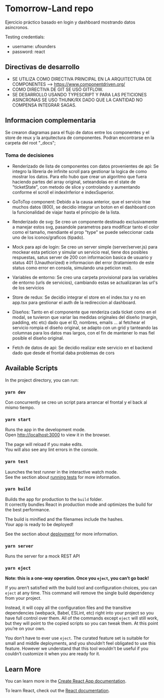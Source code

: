 # Tomorrow-Land repo

Ejercicio práctico basado en login y dashboard mostrando datos asincronos.

Testing credentials:

- username: ufounders
- password: react

## Directivas de desarrollo 

- SE UTILIZA COMO DIRECTIVA PRINCIPAL EN LA ARQUITECTURA DE COMPONENTES --> https://www.componentdriven.org/
- COMO DIRECTIVA DE GIT SE USÓ GITFLOW.
- SE DESARROLLO USANDO TYPESCRIPT Y PARA LAS PETICIONES ASINCRONAS SE USO THUNK/RX DADO QUE LA CANTIDAD NO COMPENSA INTEGRAR SAGAS.


## Informacion complementaria

Se crearon diagramas para el flujo de datos entre los componentes y el store de reux y la arquitectura de componentes.
Podran encontrarse en la carpeta del root "_docs";

### Toma de decisiones

- Renderizado de lista de componentes con datos provenientes de api:
Se integro la libreria de infinite scroll para gestionar la logica de como mostrar los datos.
Para ello hubo que crear un algoritmo que fuera haciendo partes del array original, seteandolas en el state de "ticketState", con metodo de slice y controlando y aumentando conforme el scroll el indexInferior e indexSuperior.

- GoToTop component:
Debido a la causa anterior, que el servicio trae muchos datos (800), se decidio integrar un boton en el dashboard con la funcionalidad de viajar hasta el principio de la lista.

- Renderizado de svg:
Se creo un componente destinado exclusivamente a manejar estos svg, pasandole parametros para modificar tanto el color como el tamaño, mendiante el prop "type" se puede seleccionar cada uno de los iconos/graficos (tipado).

- Mock para api de login:
Se creo un server simple (server/server.js) para mockear esta peticion y simular un servicio real, tiene dos posibles respuestas, satus server de 200 con informacion basica de usuario y status 401 (Unauthorized) e informacion del error (tratamiento de este status como error en consola, simulando una peticion real).

- Variables de entorno:
Se creo una carpeta provisional para las variables de entorno (urls de servicios), cambiando estas se actualizaran las url's de los servicios

- Store de redux:
Se decidio integrar el store en el index.tsx y no en app.tsx para gestionar el auth de la redireccion al dashboard.

- Diseños:
Tanto en el componente que renderiza cada ticket como en el modal, se tuvieron que variar las medidas originales del diseño (margin, padding, etc etc) dado que el ID, nombres, emails ... al fetchear el servicio rompia el diseño original, se adapto con un grid y tanteando las columnas para los datos mas largos, con el fin de mantener lo mas fiel posible el diseño original.

- Fetch de datos de api:
Se decidio realizar este servicio en el backend dado que desde el frontal daba problemas de cors
## Available Scripts

In the project directory, you can run:

### `yarn dev`

Con concurrently se creo un script para arrancar el frontal y el back al mismo tiempo.

### `yarn start`

Runs the app in the development mode.\
Open [http://localhost:3000](http://localhost:3000) to view it in the browser.

The page will reload if you make edits.\
You will also see any lint errors in the console.

### `yarn test`

Launches the test runner in the interactive watch mode.\
See the section about [running tests](https://facebook.github.io/create-react-app/docs/running-tests) for more information.

### `yarn build`

Builds the app for production to the `build` folder.\
It correctly bundles React in production mode and optimizes the build for the best performance.

The build is minified and the filenames include the hashes.\
Your app is ready to be deployed!

See the section about [deployment](https://facebook.github.io/create-react-app/docs/deployment) for more information.

### `yarn server`

Runs the server for a mock REST API

### `yarn eject`

**Note: this is a one-way operation. Once you `eject`, you can’t go back!**

If you aren’t satisfied with the build tool and configuration choices, you can `eject` at any time. This command will remove the single build dependency from your project.

Instead, it will copy all the configuration files and the transitive dependencies (webpack, Babel, ESLint, etc) right into your project so you have full control over them. All of the commands except `eject` will still work, but they will point to the copied scripts so you can tweak them. At this point you’re on your own.

You don’t have to ever use `eject`. The curated feature set is suitable for small and middle deployments, and you shouldn’t feel obligated to use this feature. However we understand that this tool wouldn’t be useful if you couldn’t customize it when you are ready for it.

## Learn More

You can learn more in the [Create React App documentation](https://facebook.github.io/create-react-app/docs/getting-started).

To learn React, check out the [React documentation](https://reactjs.org/).
